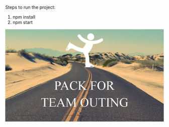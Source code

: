 Steps to run the project:
1. npm install
2. npm start

![image](https://github.com/Manishkotian/twitter-page/blob/master/public/images/1.png)
